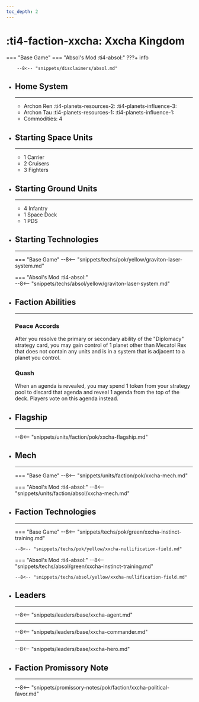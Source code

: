 ```yaml
---
toc_depth: 2
---
```


# :ti4-faction-xxcha: Xxcha Kingdom
=== "Base Game"
=== "Absol's Mod :ti4-absol:" 
    ???+ info

        --8<-- "snippets/disclaimers/absol.md"

<div class="grid cards" markdown>

-   ## __Home System__

    ---

    * Archon Ren :ti4-planets-resources-2: :ti4-planets-influence-3:
    * Archon Tau :ti4-planets-resources-1: :ti4-planets-influence-1:
    * Commodities: 4

</div>

<div class="grid cards" markdown>

-   ## __Starting Space Units__

    ---

    * 1 Carrier
    * 2 Cruisers
    * 3 Fighters

-   ## __Starting Ground Units__

    ---

    * 4 Infantry
    * 1 Space Dock
    * 1 PDS

-   ## __Starting Technologies__

    ---
    === "Base Game"
        --8<-- "snippets/techs/pok/yellow/graviton-laser-system.md"

    === "Absol's Mod :ti4-absol:"  
        --8<-- "snippets/techs/absol/yellow/graviton-laser-system.md"

-   ## __Faction Abilities__

    ---
    ### **Peace Accords**
    
    After you resolve the primary or secondary ability of the "Diplomacy" strategy card, you may gain control of 1 planet other than Mecatol Rex that does not contain any units and is in a system that is adjacent to a planet you control.

    ### **Quash**

    When an agenda is revealed, you may spend 1 token from your strategy pool to discard that agenda and reveal 1 agenda from the top of the deck. Players vote on this agenda instead.

-   ## __Flagship__

    ---
    --8<-- "snippets/units/faction/pok/xxcha-flagship.md"

-   ## __Mech__

    ---
    === "Base Game"
        --8<-- "snippets/units/faction/pok/xxcha-mech.md"

    === "Absol's Mod :ti4-absol:"
        --8<-- "snippets/units/faction/absol/xxcha-mech.md"

-   ## __Faction Technologies__

    ---
    === "Base Game"
        --8<-- "snippets/techs/pok/green/xxcha-instinct-training.md"

        --8<-- "snippets/techs/pok/yellow/xxcha-nullification-field.md"

    === "Absol's Mod :ti4-absol:"
        --8<-- "snippets/techs/absol/green/xxcha-instinct-training.md"

        --8<-- "snippets/techs/absol/yellow/xxcha-nullification-field.md"

-   ## __Leaders__

    ---
    
    --8<-- "snippets/leaders/base/xxcha-agent.md"

    ---

    --8<-- "snippets/leaders/base/xxcha-commander.md"

    ---

    --8<-- "snippets/leaders/base/xxcha-hero.md"

-   ## __Faction Promissory Note__

    ---
    --8<-- "snippets/promissory-notes/pok/faction/xxcha-political-favor.md"

</div>